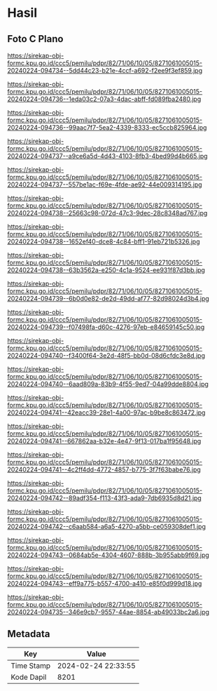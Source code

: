 # Hasil

## Foto C Plano

https://sirekap-obj-formc.kpu.go.id/ccc5/pemilu/pdpr/82/71/06/10/05/8271061005015-20240224-094734--5dd44c23-b21e-4ccf-a692-f2ee9f3ef859.jpg

https://sirekap-obj-formc.kpu.go.id/ccc5/pemilu/pdpr/82/71/06/10/05/8271061005015-20240224-094736--1eda03c2-07a3-4dac-abff-fd089fba2480.jpg

https://sirekap-obj-formc.kpu.go.id/ccc5/pemilu/pdpr/82/71/06/10/05/8271061005015-20240224-094736--99aac7f7-5ea2-4339-8333-ec5ccb825964.jpg

https://sirekap-obj-formc.kpu.go.id/ccc5/pemilu/pdpr/82/71/06/10/05/8271061005015-20240224-094737--a9ce6a5d-4d43-4103-8fb3-4bed99d4b665.jpg

https://sirekap-obj-formc.kpu.go.id/ccc5/pemilu/pdpr/82/71/06/10/05/8271061005015-20240224-094737--557be1ac-f69e-4fde-ae92-44e009314195.jpg

https://sirekap-obj-formc.kpu.go.id/ccc5/pemilu/pdpr/82/71/06/10/05/8271061005015-20240224-094738--25663c98-072d-47c3-9dec-28c8348ad767.jpg

https://sirekap-obj-formc.kpu.go.id/ccc5/pemilu/pdpr/82/71/06/10/05/8271061005015-20240224-094738--1652ef40-dce8-4c84-bff1-91eb721b5326.jpg

https://sirekap-obj-formc.kpu.go.id/ccc5/pemilu/pdpr/82/71/06/10/05/8271061005015-20240224-094738--63b3562a-e250-4c1a-9524-ee931f87d3bb.jpg

https://sirekap-obj-formc.kpu.go.id/ccc5/pemilu/pdpr/82/71/06/10/05/8271061005015-20240224-094739--6b0d0e82-de2d-49dd-af77-82d98024d3b4.jpg

https://sirekap-obj-formc.kpu.go.id/ccc5/pemilu/pdpr/82/71/06/10/05/8271061005015-20240224-094739--f07498fa-d60c-4276-97eb-e84659145c50.jpg

https://sirekap-obj-formc.kpu.go.id/ccc5/pemilu/pdpr/82/71/06/10/05/8271061005015-20240224-094740--f3400f64-3e2d-48f5-bb0d-08d6cfdc3e8d.jpg

https://sirekap-obj-formc.kpu.go.id/ccc5/pemilu/pdpr/82/71/06/10/05/8271061005015-20240224-094740--6aad809a-83b9-4f55-9ed7-04a99dde8804.jpg

https://sirekap-obj-formc.kpu.go.id/ccc5/pemilu/pdpr/82/71/06/10/05/8271061005015-20240224-094741--42eacc39-28e1-4a00-97ac-b9be8c863472.jpg

https://sirekap-obj-formc.kpu.go.id/ccc5/pemilu/pdpr/82/71/06/10/05/8271061005015-20240224-094741--667862aa-b32e-4e47-9f13-017ba1f95648.jpg

https://sirekap-obj-formc.kpu.go.id/ccc5/pemilu/pdpr/82/71/06/10/05/8271061005015-20240224-094741--4c2ff4dd-4772-4857-b775-3f7f63babe76.jpg

https://sirekap-obj-formc.kpu.go.id/ccc5/pemilu/pdpr/82/71/06/10/05/8271061005015-20240224-094742--89adf354-f113-43f3-ada9-7db6935d8d21.jpg

https://sirekap-obj-formc.kpu.go.id/ccc5/pemilu/pdpr/82/71/06/10/05/8271061005015-20240224-094742--c6aab584-a6a5-4270-a5bb-ce059308def1.jpg

https://sirekap-obj-formc.kpu.go.id/ccc5/pemilu/pdpr/82/71/06/10/05/8271061005015-20240224-094743--0684ab5e-4304-4607-888b-3b955abb9f69.jpg

https://sirekap-obj-formc.kpu.go.id/ccc5/pemilu/pdpr/82/71/06/10/05/8271061005015-20240224-094743--eff9a775-b557-4700-a410-e85f0d999d18.jpg

https://sirekap-obj-formc.kpu.go.id/ccc5/pemilu/pdpr/82/71/06/10/05/8271061005015-20240224-094735--346e9cb7-9557-44ae-8854-ab49033bc2a6.jpg


## Metadata

| Key        | Value               |
| ---------- | ------------------- |
| Time Stamp | 2024-02-24 22:33:55 |
| Kode Dapil | 8201                |




